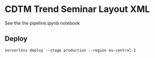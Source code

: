 # CDTM Trend Seminar Layout XML

See the the pipeline.ipynb notebook

## Deploy

```
serverless deploy --stage production --region eu-central-1
```
